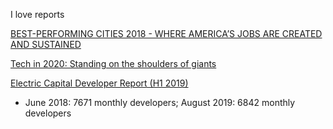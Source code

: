 I love reports

[BEST-PERFORMING CITIES 2018 - WHERE AMERICA’S JOBS ARE CREATED AND SUSTAINED](http://www.best-cities.org/2018/best-performing-cities-report-2018.pdf)

[Tech in 2020: Standing on the shoulders of giants](https://www.ben-evans.com/presentations)

[Electric Capital Developer Report (H1 2019)](https://medium.com/@ElectricCapital/electric-capital-developer-report-h1-2019-7d836d68fecb)
- June 2018: 7671 monthly developers; August 2019: 6842 monthly developers

